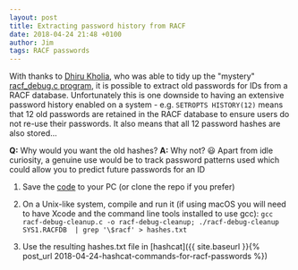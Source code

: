 ```yaml
---
layout: post
title: Extracting password history from RACF
date: 2018-04-24 21:48 +0100
author: Jim
tags: RACF passwords
---
```

With thanks to [Dhiru Kholia](https://github.com/kholia), who was able to tidy up the "mystery" [racf_debug.c program](https://gist.github.com/anonymous/848a5219560b18989fcf878e1df034d2), it is possible to extract old passwords for IDs from a RACF database. Unfortunately this is one downside to having an extensive password history enabled on a system - e.g. `SETROPTS HISTORY(12)` means that 12 old passwords are retained in the RACF database to ensure users do not re-use their passwords. It also means that all 12 password hashes are also stored...

**Q:** Why would you want the old hashes?
**A:** Why not? 😃 Apart from idle curiosity, a genuine use would be to track password patterns used which could allow you to predict future passwords for an ID

1. Save the [code](https://github.com/lnlyssg/zos/blob/master/racf_debug_cleanup.c) to your PC (or clone the repo if you prefer)

2. On a Unix-like system, compile and run it (if using macOS you will need to have Xcode and the command line tools installed to use gcc): `gcc racf-debug-cleanup.c -o racf-debug-cleanup; ./racf-debug-cleanup
SYS1.RACFDB  | grep '\$racf' > hashes.txt`

3. Use the resulting hashes.txt file in [hashcat]({{ site.baseurl }}{% post_url 2018-04-24-hashcat-commands-for-racf-passwords %})